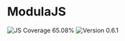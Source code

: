 # ModulaJS

<div>
<!-- JS Coverage Badge -->
<img src="https://img.shields.io/badge/JS Coverage-65.08%25-red" alt="JS Coverage 65.08%">

<!-- Version Badge -->
<img src="https://img.shields.io/badge/Version-0.6.1-blue" alt="Version 0.6.1">
</div>